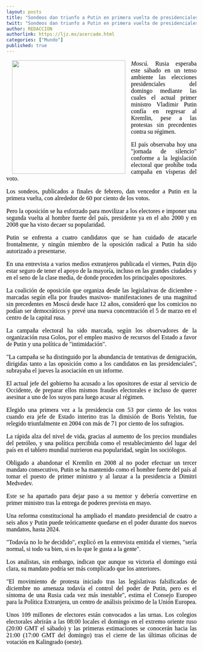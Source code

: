```yaml
---
layout: posts
title: "Sondeos dan triunfo a Putin en primera vuelta de presidenciales rusas"
twitt: "Sondeos dan triunfo a Putin en primera vuelta de presidenciales rusas"
author: REDACCION
authorlink: https://ljz.mx/acercade.html
categories: ["Mundo"]
published: true
---
```

<p style="color: #000000; font-family: Times, 'Times New Roman', serif; font-size: 16px; line-height: normal;">
  <img src="images/stories/fotos_marzo/putin.jpg" border="0" width="300" style="margin-left: 15px; margin-right: 15px; float: left;" />
</p>

<p style="color: #000000; font-family: Times, 'Times New Roman', serif; font-size: 16px; line-height: normal; text-align: justify;">
  <em>Moscú.</em> Rusia esperaba este sábado en un tenso ambiente las elecciones presidenciales del domingo mediante las cuales el actual primer ministro Vladimir Putin confía en regresar al Kremlin, pese a las protestas sin precedentes contra su régimen.
</p>

<p style="color: #000000; font-family: Times, 'Times New Roman', serif; font-size: 16px; line-height: normal; text-align: justify;">
  El país observaba hoy una "jornada de silencio" conforme a la legislación electoral que prohíbe toda campaña en vísperas del voto.
</p>

<p style="color: #000000; font-family: Times, 'Times New Roman', serif; font-size: 16px; line-height: normal; text-align: justify;" />
Los sondeos, publicados a finales de febrero, dan vencedor a Putin en la primera vuelta, con alrededor de 60 por ciento de los votos. </p> 
<p style="color: #000000; font-family: Times, 'Times New Roman', serif; font-size: 16px; line-height: normal; text-align: justify;">
  Pero la oposición se ha esforzado para movilizar a los electores e imponer una segunda vuelta al hombre fuerte del país, presidente ya en el año 2000 y en 2008 que ha visto decaer su popularidad.
</p>

<p style="color: #000000; font-family: Times, 'Times New Roman', serif; font-size: 16px; line-height: normal; text-align: justify;">
  Putin se enfrenta a cuatro candidatos que se han cuidado de atacarle frontalmente, y ningún miembro de la oposición radical a Putin ha sido autorizado a presentarse.
</p>

<p style="color: #000000; font-family: Times, 'Times New Roman', serif; font-size: 16px; line-height: normal; text-align: justify;">
  En una entrevista a varios medios extranjeros publicada el viernes, Putin dijo estar seguro de tener el apoyo de la mayoría, incluso en las grandes ciudades y en el seno de la clase media, de donde proceden los principales opositores.
</p>

<p style="color: #000000; font-family: Times, 'Times New Roman', serif; font-size: 16px; line-height: normal; text-align: justify;">
  La coalición de oposición que organiza desde las legislativas de diciembre -marcadas según ella por fraudes masivos- manifestaciones de una magnitud sin precedentes en Moscú desde hace 12 años, consideró que los comicios no podían ser democráticos y prevé una nueva concentración el 5 de marzo en el centro de la capital rusa.
</p>

<p style="color: #000000; font-family: Times, 'Times New Roman', serif; font-size: 16px; line-height: normal; text-align: justify;">
  La campaña electoral ha sido marcada, según los observadores de la organización rusa Golos, por el empleo masivo de recursos del Estado a favor de Putin y una política de "intimidación".
</p>

<p style="color: #000000; font-family: Times, 'Times New Roman', serif; font-size: 16px; line-height: normal; text-align: justify;">
  "La campaña se ha distinguido por la abundancia de tentativas de denigración, dirigidas tanto a las oposición como a los candidatos en las presidenciales", subrayaba el jueves la asociación en un informe.
</p>

<p style="color: #000000; font-family: Times, 'Times New Roman', serif; font-size: 16px; line-height: normal; text-align: justify;">
  El actual jefe del gobierno ha acusado a los opositores de estar al servicio de Occidente, de preparar ellos mismos fraudes electorales e incluso de querer asesinar a uno de los suyos para luego acusar al régimen.
</p>

<p style="color: #000000; font-family: Times, 'Times New Roman', serif; font-size: 16px; line-height: normal; text-align: justify;">
  Elegido una primera vez a la presidencia con 53 por ciento de los votos cuando era jefe de Estado interino tras la dimisión de Boris Yelstin, fue relegido triunfalmente en 2004 con más de 71 por ciento de los sufragios.
</p>

<p style="color: #000000; font-family: Times, 'Times New Roman', serif; font-size: 16px; line-height: normal; text-align: justify;">
  La rápida alza del nivel de vida, gracias al aumento de los precios mundiales del petróleo, y una política percibida como el restablecimiento del lugar del país en el tablero mundial nutrieron esa popularidad, según los sociólogos.
</p>

<p style="color: #000000; font-family: Times, 'Times New Roman', serif; font-size: 16px; line-height: normal; text-align: justify;">
  Obligado a abandonar el Kremlin en 2008 al no poder efectuar un tercer mandato consecutivo, Putin se ha mantenido como el hombre fuerte del país al tomar el puesto de primer ministro y al lanzar a la presidencia a Dimitri Medvedev.
</p>

<p style="color: #000000; font-family: Times, 'Times New Roman', serif; font-size: 16px; line-height: normal; text-align: justify;">
  Este se ha apartado para dejar paso a su mentor y debería convertirse en primer ministro tras la entrega de poderes prevista en mayo.
</p>

<p style="color: #000000; font-family: Times, 'Times New Roman', serif; font-size: 16px; line-height: normal; text-align: justify;">
  Una reforma constitucional ha ampliado el mandato presidencial de cuatro a seis años y Putin puede teóricamente quedarse en el poder durante dos nuevos mandatos, hasta 2024.
</p>

<p style="color: #000000; font-family: Times, 'Times New Roman', serif; font-size: 16px; line-height: normal; text-align: justify;">
  "Todavía no lo he decidido", explicó en la entrevista emitida el viernes, "sería normal, si todo va bien, si es lo que le gusta a la gente".
</p>

<p style="color: #000000; font-family: Times, 'Times New Roman', serif; font-size: 16px; line-height: normal; text-align: justify;">
  Los analistas, sin embargo, indican que aunque su victoria el domingo está clara, su mandato podría ser más complicado que los anteriores.
</p>

<p style="color: #000000; font-family: Times, 'Times New Roman', serif; font-size: 16px; line-height: normal; text-align: justify;">
  "El movimiento de protesta iniciado tras las legislativas falsificadas de diciembre no amenaza todavía el control del poder de Putin, pero es el síntoma de una Rusia cada vez más inestable", estima el Consejo Europeo para la Política Extranjera, un centro de análisis próximo de la Unión Europea.
</p>

<p style="color: #000000; font-family: Times, 'Times New Roman', serif; font-size: 16px; line-height: normal; text-align: justify;">
  Unos 109 millones de electores están convocados a las urnas. Los colegios electorales abrirán a las 08:00 locales el domingo en el extremo oriente ruso (20:00 GMT el sábado) y las primeras estimaciones se conocerán hacia las 21:00 (17:00 GMT del domingo) tras el cierre de las últimas oficinas de votación en Kalingrado (oeste).
</p>
